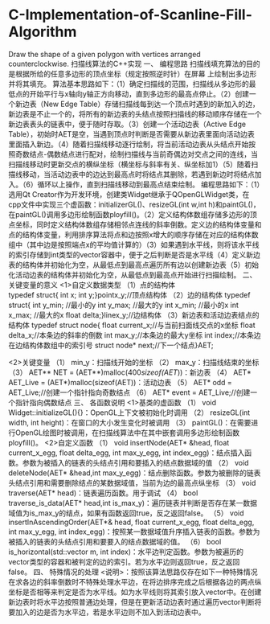# C-Implementation-of-Scanline-Fill-Algorithm
Draw the shape of a given polygon with vertices arranged counterclockwise.
扫描线算法的C++实现
一、	编程思路
扫描线填充算法的目的是根据所给的任意多边形的顶点坐标（规定按照逆时针）在屏幕
上绘制出多边形并将其填充。
	算法基本思路如下：（1）确定扫描线的范围，扫描线从多边形的最低点的开始平行与x轴向y轴正方向移动，直到多边形的最高点停止。（2）创建一个新边表（New Edge Table）存储扫描线每到达一个顶点时遇到的新加入的边，新边表是不止一个的，将所有的新边表的头结点按照扫描线的移动顺序存储在一个新边表表头的链表中，便于随时存取。（3）创建一个活动边表（Active Edge Table），初始时AET是空，当遇到顶点时判断是否需要从新边表里面向活动边表里面插入新边。（4）随着扫描线移动逐行绘制，将当前活动边表从头结点开始按照奇数结点-偶数结点进行配对，绘制扫描线与当前奇偶边对交点之间的连线，当扫描线移动时更新交点的横纵坐标（横坐标与斜率有关、纵坐标加1）（5）随着扫描线移动，当活动边表中的边达到最高点时将结点其删除，若遇到新边时将结点加入。（6）循环以上操作，直到扫描线移动到最高点结束绘制。
	编程思路如下：（1）选用Qt Creator作为开发环境，创建类Widget继承于QOpenGLWidget类，在cpp文件中实现三个虚函数：initializerGL()、resizeGL(int w,int h)和paintGL()，在paintGL()调用多边形绘制函数ployfill()。（2）定义结构体数组存储多边形的顶点坐标，同时定义结构体数组存储相邻点连线的斜率倒数。定义边的结构体变量和点的结构体变量，利用排序算法将点和边按照x增大的顺序存储在对应的结构体数组中（其中边是按照端点x的平均值计算的）（3）如果遇到水平线，则将该水平线的索引存储到int类型的vector容器中，便于之后判断是否是水平线（4）定义新边表的结构体并初始化为空，从最低点到最高点遍历所有边以创建新边表（5）初始化活动边表的结构体并初始化为空，从最低点到最高点开始进行扫描绘制。
二、	关键变量的意义
<1>自定义数据类型
（1）点的结构体    
typedef struct{
        int x;
        int y;}pointx_y;//顶点结构体
（2）边的结构体
    typedef struct{
        int y_min; //最小的y
        int y_max; //最大的y
        int x_min; //最小的x
        int x_max; //最大的x
        float delta;}linex_y;//边结构体
（3）新边表和活动边表结点的结构体
    typedef struct node{
      float current_x;//与当前扫面线交点的x坐标
      float delta_x;//本条边的斜率的倒数
      int max_y;//本条边的最大y坐标
      int index;//本条边在边结构体数组中的索引号
      struct node* next;//下一个结点}AET;

<2>关键变量
（1）	min_y：扫描线开始的坐标
（2）	max_y：扫描线结束的坐标
（3）	AET** NET = (AET**)malloc(400*sizeof(AET*))：新边表
（4）	AET* AET_Live = (AET*)malloc(sizeof(AET))：活动边表
（5）	AET* odd = AET_Live;//创建一个指针指向奇数结点
（6）	AET* event = AET_Live;//创建一个指针指向偶数结点
三、	各函数说明
<1>基类的虚函数
（1）	void Widget::initializeGL(){}：OpenGL上下文被初始化时调用
（2）	resizeGL(int width, int height)：在窗口的大小发生变化时被调用
（3）	paintGL()：在需要进行OpenGL绘图时被调用，在扫描线算法中在其中嵌套调用多边形绘制函数ployfill()。
<2>自定义函数
（1）	void insertNode(AET* &head, float current_x_egg, float delta_egg, int max_y_egg, int index_egg)：结点插入函数。参数为被插入的链表的头结点引用和要插入的结点数据域的值
（2）	void deleteNode(AET* &head,int max_y_egg)：结点删除函数。参数为被删除的链表头结点引用和需要删除结点的某数据域值，当前为边的最高点纵坐标
（3）	void traverse(AET* head)：链表遍历函数。用于调试
（4）	bool traverse_is_data(AET* head,int is_max_y)：遍历链表并判断是否存在某一数据域值为is_max_y的结点，如果有函数返回true，反之返回false。
（5）	void insertInAscendingOrder(AET*& head, float current_x_egg, float delta_egg, int max_y_egg, int index_egg)：按照某一数据域值升序插入链表的函数。参数为被插入的链表的头结点引用和要要入的结点数据域的值。
（6）	bool is_horizontal(std::vector<int> m, int index)：水平边判定函数。参数为被遍历的vector<int>类型的容器和被判定的边的索引。若为水平边则返回true，反之返回false。
四、	特殊情况的处理
<说明>：按照该算法思路仅存在如下一种特殊情况
	在求各边的斜率倒数时不特殊处理水平边，在将边排序完成之后根据各边的两点纵坐标是否相等来判定是否为水平线。如为水平线则将其索引放入vector<int>中。在创建新边表时将水平边按照普通边处理，但是在更新活动边表时通过遍历vector<int>判断将要加入的边是否为水平边，若是水平边则不加入到活动边表中。


